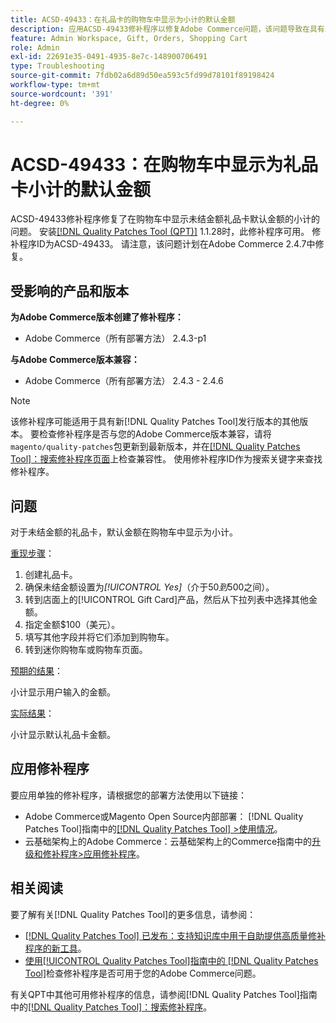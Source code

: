 ```yaml
---
title: ACSD-49433：在礼品卡的购物车中显示为小计的默认金额
description: 应用ACSD-49433修补程序以修复Adobe Commerce问题，该问题导致在具有未结金额的礼品卡的购物车中显示默认金额的小计。
feature: Admin Workspace, Gift, Orders, Shopping Cart
role: Admin
exl-id: 22691e35-0491-4935-8e7c-148900706491
type: Troubleshooting
source-git-commit: 7fdb02a6d89d50ea593c5fd99d78101f89198424
workflow-type: tm+mt
source-wordcount: '391'
ht-degree: 0%

---
```


# ACSD-49433：在购物车中显示为礼品卡小计的默认金额

ACSD-49433修补程序修复了在购物车中显示未结金额礼品卡默认金额的小计的问题。 安装[[!DNL Quality Patches Tool (QPT)]](https://experienceleague.adobe.com/en/docs/commerce-operations/tools/quality-patches-tool/quality-patches-tool-to-self-serve-quality-patches) 1.1.28时，此修补程序可用。 修补程序ID为ACSD-49433。 请注意，该问题计划在Adobe Commerce 2.4.7中修复。

## 受影响的产品和版本

**为Adobe Commerce版本创建了修补程序：**

* Adobe Commerce（所有部署方法） 2.4.3-p1

**与Adobe Commerce版本兼容：**

* Adobe Commerce（所有部署方法） 2.4.3 - 2.4.6

>[!NOTE]
>
>该修补程序可能适用于具有新[!DNL Quality Patches Tool]发行版本的其他版本。 要检查修补程序是否与您的Adobe Commerce版本兼容，请将`magento/quality-patches`包更新到最新版本，并在[[!DNL Quality Patches Tool]：搜索修补程序页面](https://experienceleague.adobe.com/tools/commerce-quality-patches/index.html)上检查兼容性。 使用修补程序ID作为搜索关键字来查找修补程序。

## 问题

对于未结金额的礼品卡，默认金额在购物车中显示为小计。

<u>重现步骤</u>：

1. 创建礼品卡。
1. 确保未结金额设置为&#x200B;*[!UICONTROL Yes]*（介于$50到$500之间）。
1. 转到店面上的[!UICONTROL Gift Card]产品，然后从下拉列表中选择其他金额。
1. 指定金额$100（美元）。
1. 填写其他字段并将它们添加到购物车。
1. 转到迷你购物车或购物车页面。

<u>预期的结果</u>：

小计显示用户输入的金额。

<u>实际结果</u>：

小计显示默认礼品卡金额。

## 应用修补程序

要应用单独的修补程序，请根据您的部署方法使用以下链接：

* Adobe Commerce或Magento Open Source内部部署： [!DNL Quality Patches Tool]指南中的[[!DNL Quality Patches Tool] >使用情况](/help/tools/quality-patches-tool/usage.md)。
* 云基础架构上的Adobe Commerce：云基础架构上的Commerce指南中的[升级和修补程序>应用修补程序](https://experienceleague.adobe.com/docs/commerce-cloud-service/user-guide/develop/upgrade/apply-patches.html)。

## 相关阅读

要了解有关[!DNL Quality Patches Tool]的更多信息，请参阅：

* [[!DNL Quality Patches Tool] 已发布：支持知识库中用于自助提供高质量修补程序的新工具](https://experienceleague.adobe.com/en/docs/commerce-operations/tools/quality-patches-tool/quality-patches-tool-to-self-serve-quality-patches)。
* [使用[!UICONTROL Quality Patches Tool]指南中的 [!DNL Quality Patches Tool]](/help/tools/quality-patches-tool/patches-available-in-qpt/check-patch-for-magento-issue-with-magento-quality-patches.md)检查修补程序是否可用于您的Adobe Commerce问题。


有关QPT中其他可用修补程序的信息，请参阅[!DNL Quality Patches Tool]指南中的[[!DNL Quality Patches Tool]：搜索修补程序](https://experienceleague.adobe.com/tools/commerce-quality-patches/index.html)。
